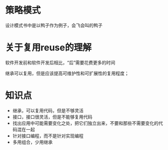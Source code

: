 # 策略模式

设计模式书中是以鸭子作为例子，会飞会叫的鸭子


# 关于复用reuse的理解

软件开发前和软件开发后相比，“后”需要花费更多的时间

继承可以复用，但是应该提高可维护性和可扩展性的复用程度；


# 知识点

* 继承，可以复用代码，但是不够灵活
* 接口，接口很灵活，但是不能够复用代码
* 找出应用中可能需要变化之处，把它们独立出来，不要和那些不需要变化的代码混在一起
* 针对接口编程，而不是针对实现编程
* 多用组合，少用继承


# 
